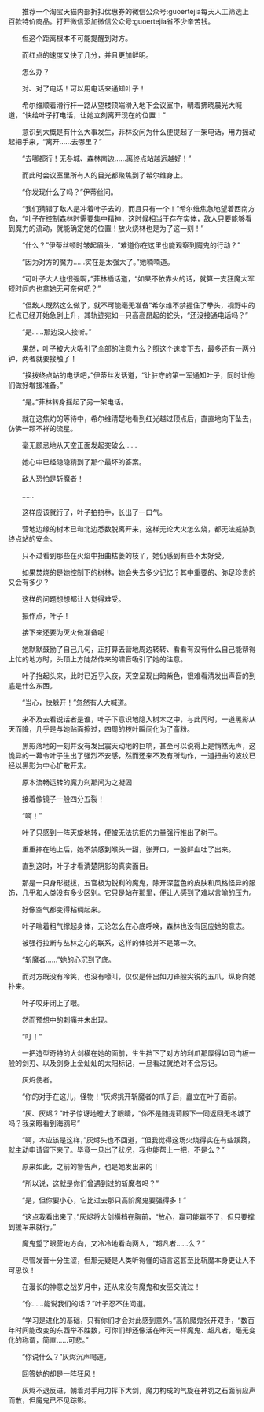 　　推荐一个淘宝天猫内部折扣优惠券的微信公众号:guoertejia每天人工筛选上百款特价商品。打开微信添加微信公众号:guoertejia省不少辛苦钱。

　　但这个距离根本不可能提醒到对方。

　　而红点的速度又快了几分，并且更加鲜明。

　　怎么办？

　　对、对了电话！可以用电话来通知叶子！

　　希尔维顺着滑行杆一路从望楼顶端滑入地下会议室中，朝着拂晓晨光大喊道，“快给叶子打电话，让她立刻离开现在的位置！”

　　意识到大概是有什么大事发生，菲林没问为什么便提起了一架电话，用力摇动起把手来，“离开……去哪里？”

　　“去哪都行！无冬城、森林南边……离终点站越远越好！”

　　而此时会议室里所有人的目光都聚焦到了希尔维身上。

　　“你发现什么了吗？”伊蒂丝问。

　　“我们猜错了敌人是冲着叶子去的，而且只有一个！”希尔维焦急地望着西南方向，“叶子在控制森林时需要集中精神，这时候相当于存在实体，敌人只要能够看到魔力的流动，就能确定她的位置！放火烧林也是为了这一刻！”

　　“什么？”伊蒂丝顿时皱起眉头，“难道你在这里也能观察到魔鬼的行动？”

　　“因为对方的魔力……实在是太强大了。”她喃喃道。

　　“可叶子大人也很强啊，”菲林插话道，“如果不依靠火的话，就算一支狂魔大军短时间内也拿她无可奈何吧？”

　　“但敌人既然这么做了，就不可能毫无准备”希尔维不禁握住了拳头，视野中的红点已经开始急剧上升，其轨迹宛如一只高高昂起的蛇头，“还没接通电话吗？”

　　“是……那边没人接听。”

　　果然，叶子被大火吸引了全部的注意力么？照这个速度下去，最多还有一两分钟，两者就要接触了！

　　“换拨终点站的电话吧，”伊蒂丝发话道，“让驻守的第一军通知叶子，同时让他们做好增援准备。”

　　“是。”菲林转身摇起了另一架电话。

　　就在这焦灼的等待中，希尔维清楚地看到红光越过顶点后，直直地向下坠去，仿佛一颗不祥的流星。

　　毫无顾忌地从天空正面发起突破么……

　　她心中已经隐隐猜到了那个最坏的答案。

　　敌人恐怕是斩魔者！

　　……

　　这样应该就行了，叶子拍拍手，长出了一口气。

　　营地边缘的树木已和北边悉数脱离开来，这样无论大火怎么烧，都无法威胁到终点站的安全。

　　只不过看到那些在火焰中扭曲枯萎的枝丫，她仍感到有些不太好受。

　　如果焚烧的是她控制下的树林，她会失去多少记忆？其中重要的、弥足珍贵的又会有多少？

　　这样的问题想想都让人觉得难受。

　　振作点，叶子！

　　接下来还要为灭火做准备呢！

　　她默默鼓励了自己几句，正打算去营地周边转转、看看有没有什么自己能帮得上忙的地方时，头顶上方陡然传来的啸音吸引了她的注意。

　　叶子抬起头来，此时已近乎入夜，天空呈现出暗紫色，很难看清发出声音的到底是什么东西。

　　“当心，快躲开！”忽然有人大喊道。

　　来不及去看说话者是谁，叶子下意识地隐入树木之中，与此同时，一道黑影从天而降，几乎是与她贴面擦过，四周的枝叶瞬间化为了齑粉。

　　黑影落地的一刻并没有发出震天动地的巨响，甚至可以说得上是悄然无声，这诡异的一幕令叶子生出了强烈不安感，然而还来不及有所动作，一道扭曲的波纹已经以黑影为中心扩散开来。

　　原本流畅运转的魔力刹那间为之凝固

　　接着像镜子一般四分五裂！

　　“啊！”

　　叶子只感到一阵天旋地转，便被无法抗拒的力量强行推出了树干。

　　重重摔在地上后，她不禁感到喉头一甜，张开口，一股鲜血吐了出来。

　　直到这时，叶子才看清楚阴影的真实面目。

　　那是一只身形挺拔，五官极为锐利的魔鬼，除开深蓝色的皮肤和风格怪异的服饰，几乎和人类没有多少区别。它只是站在那里，便让人感到了难以言喻的压力。

　　好像空气都变得粘稠起来。

　　叶子喘着粗气撑起身体，无论怎么在心底呼唤，森林也没有回应她的意志。

　　被强行拉断与丛林之心的联系，这样的体验并不是第一次。

　　“斩魔者……”她的心沉到了底。

　　而对方既没有冷笑，也没有嚎叫，仅仅是伸出如刀锋般尖锐的五爪，纵身向她扑来。

　　叶子咬牙闭上了眼。

　　然而预想中的刺痛并未出现。

　　“叮！”

　　一把造型奇特的大剑横在她的面前，生生挡下了对方的利爪那厚得如同门板一般的剑刃、以及剑身上金灿灿的太阳标记，一旦看过就绝对不会忘记。

　　灰烬使者。

　　“你的对手在这儿，怪物！”灰烬挑开斩魔者的爪子后，矗立在叶子面前。

　　“灰、灰烬？”叶子惊讶地瞪大了眼睛，“你不是随提莉殿下一同返回无冬城了吗？我亲眼看到海鸥号”

　　“啊，本应该是这样，”灰烬头也不回道，“但我觉得这场火烧得实在有些蹊跷，就主动申请留下来了。毕竟一旦出了状况，我也能帮上一把，不是么？”

　　原来如此，之前的警告声，也是她发出来的！

　　“所以说，这就是你们曾遇到过的斩魔者吗？”

　　“是，但你要小心，它比过去那只高阶魔鬼要强得多！”

　　“这点我看出来了，”灰烬将大剑横档在胸前，“放心，赢可能赢不了，但只要撑到援军来就行。”

　　魔鬼望了眼营地方向，又冷冷地看向两人，“超凡者……么？”

　　尽管发音十分生涩，但那无疑是人类听得懂的语言这甚至比斩魔本身更让人不可思议！

　　在漫长的神意之战岁月中，还从来没有魔鬼和女巫交流过！

　　“你……能说我们的话？”叶子忍不住问道。

　　“学习是进化的基础，只有你们才会对此感到意外。”高阶魔鬼张开双手，“数百年时间能改变的东西举不胜数，可你们却还像活在昨天一样魔鬼、超凡者，毫无变化的称谓，简直……可悲。”

　　“你说什么？”灰烬沉声喝道。

　　回答她的却是一阵狂风！

　　灰烬不退反进，朝着对手用力挥下大剑，魔力构成的气旋在神罚之石面前应声而散，但魔鬼已不见踪影。
